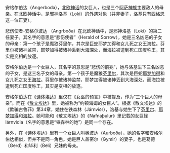 安格尔伯达（Angerboda），[北欧神话](https://baike.baidu.com/item/北欧神话/671)的女巨人，也是三个[阿萨神族](https://baike.baidu.com/item/阿萨神族/9976192)主要敌人的母亲。在北欧神话中，是邪神[洛基](https://baike.baidu.com/item/洛基/3791)（Loki）的外遇对象（并非妻子，洛基只有[西格恩](https://baike.baidu.com/item/西格恩/85574)这一位正妻）。

悲伤使者-安格尔波达 （Angrboða）在北欧神话中，是邪神洛基（Loki）的第二任妻子。其名字的意思是“悲伤使者”（Herald of Sorrow），她是三名凶恶的子女的母亲：第一个孩子是魔狼芬里尔，其次是巨蛇耶梦加得和女儿死之女王海拉。芬里尔被诸神监禁，耶梦加得被诸神丢到大海深处，而海拉被遣到死亡国度称王，其实是变相的放逐。

安格尔伯达是一个女巨人，其名字的意思是“悲伤的前兆”，她与洛基生下三名凶恶的子女，是这三名子女的母亲。第一个孩子是魔狼[芬里尔](https://baike.baidu.com/item/芬里尔/4594758)，其次是巨蛇[耶梦加得](https://baike.baidu.com/item/耶梦加得/37587)和女儿死之女王[海拉](https://baike.baidu.com/item/海拉/713116)。芬里尔被诸神监禁，耶梦加得被诸神丢到大海深处，而海拉被遣到死亡国度称王，其实是变相的放逐。

安格尔伯达在《[诗体埃达](https://baike.baidu.com/item/诗体埃达/9195025)》里仅在《女巫的预言》中被提及，作为“三个巨人的母亲”。而在《[散文埃达](https://baike.baidu.com/item/散文埃达/9194740)》里，她被称为“约顿海姆的女巨人”。根据《散文埃达》的《欺骗古鲁菲》第34章，她住在铁森林（Járnviðr），洛基与她生下了[芬里尔](https://baike.baidu.com/item/芬里尔/4594758)、[耶梦加得](https://baike.baidu.com/item/耶梦加得/37587)和[海拉](https://baike.baidu.com/item/海拉/713116)。她可能和《散文埃达》的《Nafnaþulur》里记载的女巨怪Iárnvidia（名字的意思是“铁森林的她”）是同一个存在。

另外，在《诗体埃达》里有一个女巨人叫奥波达（Aurboða），她的名字和安格尔伯达相似，但并不是同一角色。她是巨人盖密尔（Gymir）的妻子，也是葛德（Gerd）和毕利（Beli）兄妹的母亲。

